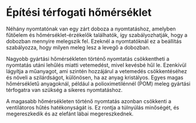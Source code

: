 # Építési térfogati hőmérséklet

Néhány nyomtatónak van egy zárt doboza a nyomtatáshoz, amelyben fűtőelem és hőmérséklet-érzékelők találhatók, így szabályozhatják, hogy a dobozban mennyire melegszik fel. Ezeknél a nyomtatóknál ez a beállítás szabályozza, hogy milyen meleg lesz a levegő a dobozban.

Nagyobb gyártási hőmérsékleten történő nyomtatás csökkentheti a nyomtatás utáni lehűlés miatti vetemedést, mivel kevésbé hűl le. Ezenkívül lágyítja a műanyagot, ami szintén hozzájárul a vetemedés csökkentéséhez és növeli a szilárdságot, különösen, ha az anyag kristályos. Egyes magas hőmérsékletű anyagoknál, például a polioximetilénnél (POM) meleg gyártási térfogatra van szükség a sikeres nyomtatáshoz.

A magasabb hőmérsékleten történő nyomtatás azonban csökkenti a ventilátoros hűtés hatékonyságát is. Ez rontja a túlnyúlás minőségét, és megereszkedik és az elefánt lábai megereszkednek.
